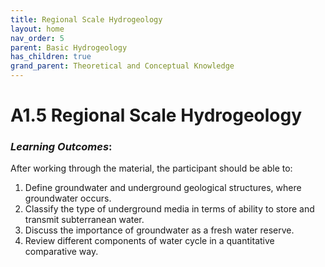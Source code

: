 ```yaml
---
title: Regional Scale Hydrogeology
layout: home
nav_order: 5
parent: Basic Hydrogeology
has_children: true
grand_parent: Theoretical and Conceptual Knowledge
---
```


<script
  src="https://cdn.mathjax.org/mathjax/latest/MathJax.js?config=TeX-AMS-MML_HTMLorMML"
  type="text/javascript">
</script>
# A1.5 Regional Scale Hydrogeology

### *Learning Outcomes*:

After working through the material, the participant should be able to:

1. Define groundwater and underground geological structures, where groundwater occurs.
2. Classify the type of underground media in terms of ability to store and transmit subterranean water.
3. Discuss the importance of groundwater as a fresh water reserve.
4. Review different components of water cycle in a quantitative comparative way.
